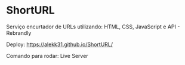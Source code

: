 # ShortURL
Serviço encurtador de URLs utilizando: HTML, CSS, JavaScript e API - Rebrandly

Deploy: https://alekk31.github.io/ShortURL/

Comando para rodar: Live Server
